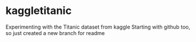 # kaggletitanic
Experimenting with the Titanic dataset from kaggle
Starting with github too, so just created a new branch for readme
